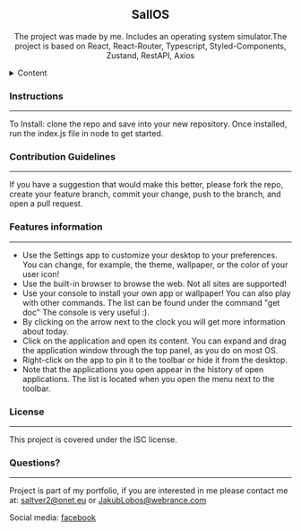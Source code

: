 
  <h2 align="center">SallOS</h2>
  <p align="center">The project was made by me. Includes an operating system simulator.The project is based on React, React-Router, Typescript, Styled-Components, Zustand, RestAPI, Axios</p>
  
  <details>
    <summary>Content</summary>
    <ol>
      <li>
        <a href="#instructions">Installation Instructions</a>
      </li>
      <li><a href="#usage">Usage Information</a></li>
      <li><a href="#contributing">Contribution Guidelines</a></li>
      <li><a href="#features">Features list</a></li>
      <li><a href="#questions">Questions, and contact</a></li>
    </ol>
  </details>
  
  <h3 id="instructions">Instructions</h3>
  <hr>
  <p>To Install: clone the repo and save into your new repository. Once installed, run the index.js file in node to get started.</p>
  
  <h3 id="contributing">Contribution Guidelines</h3>
  <hr>
  <p>If you have a suggestion that would make this better, please fork the repo, create your feature branch, commit your change, push to the branch, and open a pull request.</p>
  
  <h3 id="features">Features information</h3>
  <hr>
  <ul>
    <li>Use the Settings app to customize your desktop to your preferences. You can change, for example, the theme, wallpaper, or the color of your user icon!</li>
    <li>Use the built-in browser to browse the web. Not all sites are supported!</li>
    <li>Use your console to install your own app or wallpaper! You can also play with other commands. The list can be found under the command "get doc" The console is very useful :).</li>
    <li>By clicking on the arrow next to the clock you will get more information about today.</li>
    <li>Click on the application and open its content. You can expand and drag the application window through the top panel, as you do on most OS.</li>
    <li>Right-click on the app to pin it to the toolbar or hide it from the desktop.</li>
    <li>Note that the applications you open appear in the history of open applications. The list is located when you open the menu next to the toolbar.</li>
  </ul>
  
  <h3 id="license">License</h3>
  <hr>
  <p>This project is covered under the ISC license.</p>

  
  <h3 id="questions">Questions?</h3>
  <hr>
  <p>Project is part of my portfolio, if you are interested in me please contact me at: <a href="mailto:saltver2@onet.eu">saltver2@onet.eu</a> or <a href="mailto:JakubLobos@webrance.com">JakubLobos@webrance.com</a></p>
  <p>Social media: <a href="https://www.facebook.com/profile.php?id=100014322582448" target="_blank" rel="noopener">facebook</a></p>